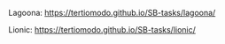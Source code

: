 Lagoona: https://tertiomodo.github.io/SB-tasks/lagoona/

Lionic: https://tertiomodo.github.io/SB-tasks/lionic/
